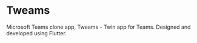 # Tweams

Microsoft Teams clone app, Tweams - Twin app for Teams. Designed and developed using Flutter.
